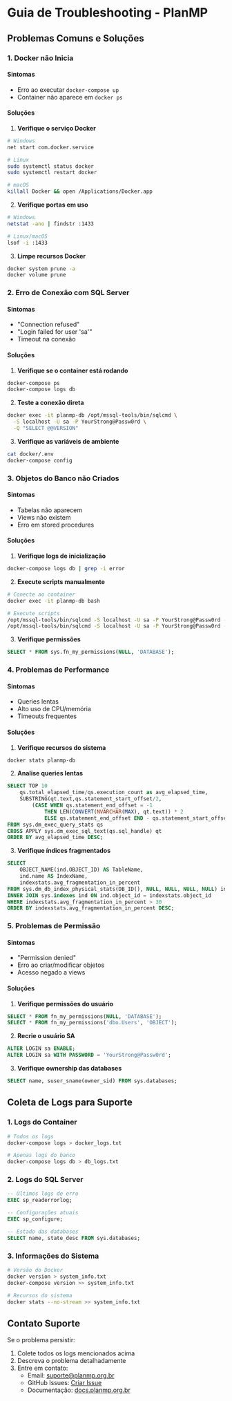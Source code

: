 # Guia de Troubleshooting - PlanMP

## Problemas Comuns e Soluções

### 1. Docker não Inicia

#### Sintomas
- Erro ao executar `docker-compose up`
- Container não aparece em `docker ps`

#### Soluções
1. **Verifique o serviço Docker**
```bash
# Windows
net start com.docker.service

# Linux
sudo systemctl status docker
sudo systemctl restart docker

# macOS
killall Docker && open /Applications/Docker.app
```

2. **Verifique portas em uso**
```bash
# Windows
netstat -ano | findstr :1433

# Linux/macOS
lsof -i :1433
```

3. **Limpe recursos Docker**
```bash
docker system prune -a
docker volume prune
```

### 2. Erro de Conexão com SQL Server

#### Sintomas
- "Connection refused"
- "Login failed for user 'sa'"
- Timeout na conexão

#### Soluções
1. **Verifique se o container está rodando**
```bash
docker-compose ps
docker-compose logs db
```

2. **Teste a conexão direta**
```bash
docker exec -it planmp-db /opt/mssql-tools/bin/sqlcmd \
  -S localhost -U sa -P YourStrong@Passw0rd \
  -Q "SELECT @@VERSION"
```

3. **Verifique as variáveis de ambiente**
```bash
cat docker/.env
docker-compose config
```

### 3. Objetos do Banco não Criados

#### Sintomas
- Tabelas não aparecem
- Views não existem
- Erro em stored procedures

#### Soluções
1. **Verifique logs de inicialização**
```bash
docker-compose logs db | grep -i error
```

2. **Execute scripts manualmente**
```bash
# Conecte ao container
docker exec -it planmp-db bash

# Execute scripts
/opt/mssql-tools/bin/sqlcmd -S localhost -U sa -P YourStrong@Passw0rd -i /docker-entrypoint-initdb.d/01-schema.sql
/opt/mssql-tools/bin/sqlcmd -S localhost -U sa -P YourStrong@Passw0rd -i /docker-entrypoint-initdb.d/02-indexes.sql
```

3. **Verifique permissões**
```sql
SELECT * FROM sys.fn_my_permissions(NULL, 'DATABASE');
```

### 4. Problemas de Performance

#### Sintomas
- Queries lentas
- Alto uso de CPU/memória
- Timeouts frequentes

#### Soluções
1. **Verifique recursos do sistema**
```bash
docker stats planmp-db
```

2. **Analise queries lentas**
```sql
SELECT TOP 10 
    qs.total_elapsed_time/qs.execution_count as avg_elapsed_time,
    SUBSTRING(qt.text,qs.statement_start_offset/2, 
        (CASE WHEN qs.statement_end_offset = -1 
            THEN LEN(CONVERT(NVARCHAR(MAX), qt.text)) * 2 
            ELSE qs.statement_end_offset END - qs.statement_start_offset)/2) as query_text
FROM sys.dm_exec_query_stats qs
CROSS APPLY sys.dm_exec_sql_text(qs.sql_handle) qt
ORDER BY avg_elapsed_time DESC;
```

3. **Verifique índices fragmentados**
```sql
SELECT 
    OBJECT_NAME(ind.OBJECT_ID) AS TableName,
    ind.name AS IndexName,
    indexstats.avg_fragmentation_in_percent
FROM sys.dm_db_index_physical_stats(DB_ID(), NULL, NULL, NULL, NULL) indexstats
INNER JOIN sys.indexes ind ON ind.object_id = indexstats.object_id
WHERE indexstats.avg_fragmentation_in_percent > 30
ORDER BY indexstats.avg_fragmentation_in_percent DESC;
```

### 5. Problemas de Permissão

#### Sintomas
- "Permission denied"
- Erro ao criar/modificar objetos
- Acesso negado a views

#### Soluções
1. **Verifique permissões do usuário**
```sql
SELECT * FROM fn_my_permissions(NULL, 'DATABASE');
SELECT * FROM fn_my_permissions('dbo.Users', 'OBJECT');
```

2. **Recrie o usuário SA**
```sql
ALTER LOGIN sa ENABLE;
ALTER LOGIN sa WITH PASSWORD = 'YourStrong@Passw0rd';
```

3. **Verifique ownership das databases**
```sql
SELECT name, suser_sname(owner_sid) FROM sys.databases;
```

## Coleta de Logs para Suporte

### 1. Logs do Container
```bash
# Todos os logs
docker-compose logs > docker_logs.txt

# Apenas logs do banco
docker-compose logs db > db_logs.txt
```

### 2. Logs do SQL Server
```sql
-- Últimos logs de erro
EXEC sp_readerrorlog;

-- Configurações atuais
EXEC sp_configure;

-- Estado das databases
SELECT name, state_desc FROM sys.databases;
```

### 3. Informações do Sistema
```bash
# Versão do Docker
docker version > system_info.txt
docker-compose version >> system_info.txt

# Recursos do sistema
docker stats --no-stream >> system_info.txt
```

## Contato Suporte

Se o problema persistir:

1. Colete todos os logs mencionados acima
2. Descreva o problema detalhadamente
3. Entre em contato:
   - Email: suporte@planmp.org.br
   - GitHub Issues: [Criar Issue](https://github.com/seu-orgao/planmp/issues)
   - Documentação: [docs.planmp.org.br](https://docs.planmp.org.br) 